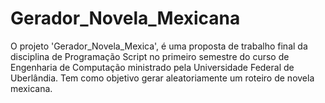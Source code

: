 # Gerador_Novela_Mexicana
O projeto 'Gerador_Novela_Mexica', é uma proposta de trabalho final da disciplina de Programação Script no primeiro semestre do curso de Engenharia de Computação ministrado pela Universidade Federal de Uberlândia. Tem como objetivo gerar aleatoriamente um roteiro de novela mexicana.
